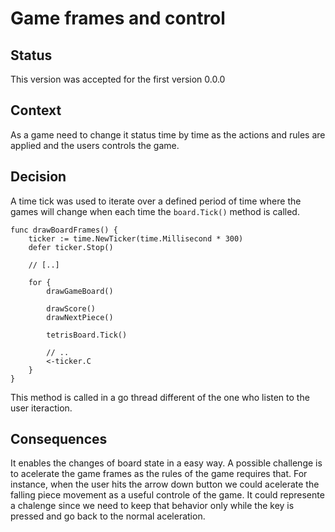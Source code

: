 # Game frames and control

## Status

This version was accepted for the first version 0.0.0

## Context

As a game need to change it status time by time as the actions and rules are applied and the users controls the game.


## Decision

A time tick was used to iterate over a defined period of time where the games will change when each time the `board.Tick()` method is called.

```golang
func drawBoardFrames() {
	ticker := time.NewTicker(time.Millisecond * 300)
	defer ticker.Stop()

    // [..]

	for {
		drawGameBoard()

		drawScore()
		drawNextPiece()

		tetrisBoard.Tick()

		// ..
		<-ticker.C
	}
}
```

This method is called in a go thread different of the one who listen to the user iteraction.

## Consequences

It enables the changes of board state in a easy way. A possible challenge is to acelerate the game frames as the rules of the game requires that.
For instance, when the user hits the arrow down button we could acelerate the falling piece movement as a useful controle of the game. It could represente a chalenge since we need to keep that behavior only while the key is pressed and go back to the normal aceleration.
